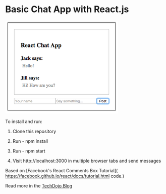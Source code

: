 # Basic Chat App with React.js

![Screenshot](/screenshot.png "Logo Title Text 1")

To install and run:

1. Clone this repository

2. Run - npm install

3. Run - npm start

4. Visit http://localhost:3000 in multiple browser tabs and send messages

Based on [Facebook's React Comments Box Tutorial]( https://facebook.github.io/react/docs/tutorial.html code.)

Read more in the [TechDojo Blog](http://www.tech-dojo.org/#!/articles/56a0bb34db99acd646dea1ac)

